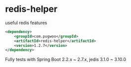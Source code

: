# redis-helper
useful redis features

```xml
<dependency>
	<groupId>com.pugwoo</groupId>
	<artifactId>redis-helper</artifactId>
	<version>1.2.7</version>
</dependency>
```

Fully tests with Spring Boot 2.2.x ~ 2.7.x, jedis 3.1.0 ~ 3.10.0
